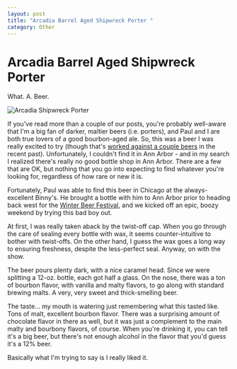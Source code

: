 ```yaml
---
layout: post
title: "Arcadia Barrel Aged Shipwreck Porter "
category: Other
---
```


Arcadia Barrel Aged Shipwreck Porter
====================================

What. A. Beer.

![Arcadia Shipwreck Porter](http://www.yeastboundanddown.com/wp-content/uploads/2011/03/IMG_2464-300x293.jpg "Arcadia Shipwreck Porter")

If you've read more than a couple of our posts, you're probably well-aware that I'm a big fan of darker, maltier beers (i.e. porters), and Paul and I are both true lovers of a good bourbon-aged ale. So, this was a beer I was really excited to try (though that's [worked against a couple beers](http://www.yeastboundanddown.com/2011/03/winter-beer-fest-our-reviews/ "Winter Beer Fest – Our Reviews") in the recent past). Unfortunately, I couldn't find it in Ann Arbor - and in my search I realized there's really no good bottle shop in Ann Arbor. There are a few that are OK, but nothing that you go into expecting to find whatever you're looking for, regardless of how rare or new it is.

Fortunately, Paul was able to find this beer in Chicago at the always-excellent Binny's. He brought a bottle with him to Ann Arbor prior to heading back west for the [Winter Beer Festival](http://www.yeastboundanddown.com/2011/02/michigan-brewers-guild-winter-festival/ "Michigan Brewer’s Guild Winter Festival"), and we kicked off an epic, boozy weekend by trying this bad boy out.

At first, I was really taken aback by the twist-off cap. When you go through the care of sealing every bottle with wax, it seems counter-intuitive to bother with twist-offs. On the other hand, I guess the wax goes a long way to ensuring freshness, despite the less-perfect seal. Anyway, on with the show.

The beer pours plenty dark, with a nice caramel head. Since we were splitting a 12-oz. bottle, each got half a glass. On the nose, there was a ton of bourbon flavor, with vanilla and malty flavors, to go along with standard brewing malts. A very, very sweet and thick-smelling beer.

The taste... my mouth is watering just remembering what this tasted like. Tons of malt, excellent bourbon flavor. There was a surprising amount of chocolate flavor in there as well, but it was just a complement to the main malty and bourbony flavors, of course. When you're drinking it, you can tell it's a big beer, but there's not enough alcohol in the flavor that you'd guess it's a 12% beer.

Basically what I'm trying to say is I really liked it.